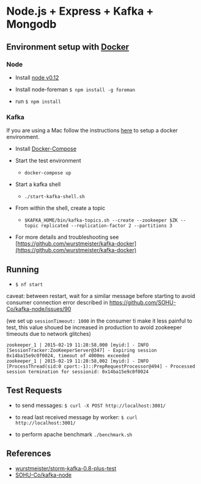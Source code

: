 # Node.js + Express + Kafka + Mongodb

## Environment setup with [Docker](https://www.docker.io/)

### Node

- Install [node v0.12](http://nodejs.org/download/)

- Install node-foreman `$ npm install -g foreman`

- run `$ npm install`


### Kafka

If you are using a Mac follow the instructions [here](https://docs.docker.com/installation/mac/) to setup a docker environment.

- Install [Docker-Compose](https://docs.docker.com/compose/install/)

- Start the test environment
    - `docker-compose up`  
- Start a kafka shell
    - `./start-kafka-shell.sh`  
- From within the shell, create a topic
    - `$KAFKA_HOME/bin/kafka-topics.sh --create --zookeeper $ZK --topic replicated --replication-factor 2 --partitions 3`

- For more details and troubleshooting see [https://github.com/wurstmeister/kafka-docker](https://github.com/wurstmeister/kafka-docker)


## Running

- `$ nf start`

caveat: between restart, wait for a similar message before starting to avoid consumer connection error described in https://github.com/SOHU-Co/kafka-node/issues/90

(we set up `sessionTimeout: 1000` in the consumer ti make it less painful to test, this value shoued be increased in production to avoid zookeeper timeouts due to network glitches)

```
zookeeper_1 | 2015-02-19 11:28:58,000 [myid:] - INFO  [SessionTracker:ZooKeeperServer@347] - Expiring session 0x14ba15e9c0f0024, timeout of 4000ms exceeded
zookeeper_1 | 2015-02-19 11:28:58,002 [myid:] - INFO  [ProcessThread(sid:0 cport:-1)::PrepRequestProcessor@494] - Processed session termination for sessionid: 0x14ba15e9c0f0024
```

## Test Requests

- to send messages: `$ curl -X POST http://localhost:3001/`

- to read  last received message by worker: `$ curl http://localhost:3001/`

- to perform apache benchmark `./benchmark.sh`


## References

- [wurstmeister/storm-kafka-0.8-plus-test](https://github.com/wurstmeister/storm-kafka-0.8-plus-test)
- [SOHU-Co/kafka-node](https://github.com/SOHU-Co/kafka-node/)

